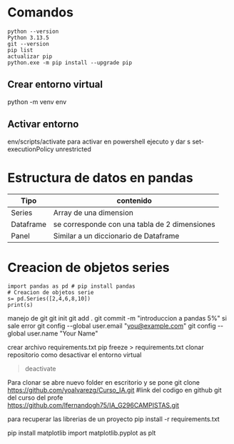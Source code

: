 # Comandos
```
python --version
Python 3.13.5
git --version
pip list
actualizar pip
python.exe -m pip install --upgrade pip
```

## Crear entorno virtual
python -m venv env
## Activar entorno
env/scripts/activate
para activar en powershell ejecuto y dar s
set-executionPolicy unrestricted

# Estructura de datos en pandas
| Tipo      | contenido                                     |
| --------- | --------------------------------------------- |
| Series    | Array de una dimension                        |
| Dataframe | se corresponde con una tabla de 2 dimensiones |
| Panel     | Similar a un diccionario de Dataframe         |

# Creacion de objetos series
```
import pandas as pd # pip install pandas
# Creacion de objetos serie
s= pd.Series([2,4,6,8,10])
print(s)
```

manejo de git
git init
git add .
git commit -m "introduccion a pandas 5%"
si sale error
git config --global user.email "you@example.com"
git config --global user.name "Your Name"

crear archivo requirements.txt
pip freeze > requirements.txt
clonar repositorio
como desactivar el entorno virtual
>deactivate

Para clonar se abre nuevo folder en escritorio y se pone
git clone https://github.com/yoalvarezg/Curso_IA.git #link del codigo en github
git del curso del profe https://github.com/lfernandogh75/IA_G296CAMPISTAS.git

para recuperar las librerias de un proyecto
pip install -r requirements.txt

pip install matplotlib
import matplotlib.pyplot as plt